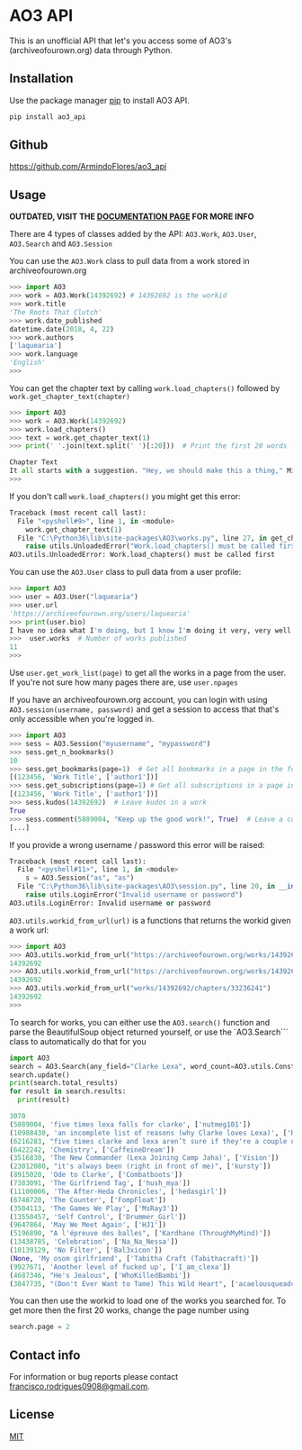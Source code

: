 # AO3 API

This is an unofficial API that let's you access some of AO3's (archiveofourown.org) data through Python.

## Installation

Use the package manager [pip](https://pip.pypa.io/en/stable/) to install AO3 API.

```bash
pip install ao3_api
```

## Github

https://github.com/ArmindoFlores/ao3_api


## Usage

__OUTDATED, VISIT THE [DOCUMENTATION PAGE](https://ao3-api.readthedocs.io) FOR MORE INFO__

There are 4 types of classes added by the API: ```AO3.Work```, ```AO3.User```, ```AO3.Search``` and ```AO3.Session```


You can use the ```AO3.Work``` class to pull data from a work stored in archiveofourown.org

```python
>>> import AO3
>>> work = AO3.Work(14392692) # 14392692 is the workid
>>> work.title
'The Roots That Clutch'
>>> work.date_published
datetime.date(2018, 4, 22)
>>> work.authors
['laquearia']
>>> work.language
'English'
>>> 
```

You can get the chapter text by calling ```work.load_chapters()``` followed by ```work.get_chapter_text(chapter)```

```python
>>> import AO3
>>> work = AO3.Work(14392692)
>>> work.load_chapters()
>>> text = work.get_chapter_text(1)
>>> print(' '.join(text.split(' ')[:20]))  # Print the first 20 words

Chapter Text
It all starts with a suggestion. "Hey, we should make this a thing," Midoriya says one day, out of the
>>> 
```

If you don't call ```work.load_chapters()``` you might get this error:
```python
Traceback (most recent call last):
  File "<pyshell#9>", line 1, in <module>
    work.get_chapter_text(1)
  File "C:\Python36\lib\site-packages\AO3\works.py", line 27, in get_chapter_text
    raise utils.UnloadedError("Work.load_chapters() must be called first")
AO3.utils.UnloadedError: Work.load_chapters() must be called first
```

You can use the ```AO3.User``` class to pull data from a user profile:

```python
>>> import AO3
>>> user = AO3.User("laquearia")
>>> user.url
'https://archiveofourown.org/users/laquearia'
>>> print(user.bio)
I have no idea what I'm doing, but I know I'm doing it very, very well.  (Artist, 23, in love with tea. Check out my shit.)NOTE: I am known for my angst. Read my things with caution and a box of tissues.
>>>  user.works  # Number of works published
11
>>>
```

Use ```user.get_work_list(page)``` to get all the works in a page from the user. If you're not sure how many pages there are, use ```user.npages```


If you have an archiveofourown.org account, you can login with using ```AO3.session(username, password)``` and get a session to access that that's only accessible when you're logged in.

```python
>>> import AO3
>>> sess = AO3.Session("myusername", "mypassword")
>>> sess.get_n_bookmarks()
10
>>> sess.get_bookmarks(page=1)  # Get all bookmarks in a page in the format (id, 'work title', ['author1', 'author2'])
[(123456, 'Work Title', ['author1'])]
>>> sess.get_subscriptions(page=1) # Get all subscriptions in a page in the format (id, 'work title', ['author1', 'author2'])
[(123456, 'Work Title', ['author1'])]
>>> sess.kudos(14392692)  # Leave kudos in a work
True
>>> sess.comment(5889004, "Keep up the good work!", True)  # Leave a comment
[...]
```

If you provide a wrong username / password this error will be raised:

```python
Traceback (most recent call last):
  File "<pyshell#11>", line 1, in <module>
    s = AO3.Session("as", "as")
  File "C:\Python36\lib\site-packages\AO3\session.py", line 20, in __init__
    raise utils.LoginError("Invalid username or password")
AO3.utils.LoginError: Invalid username or password
```

```AO3.utils.workid_from_url(url)``` is a functions that returns the workid given a work url:

```python
>>> import AO3
>>> AO3.utils.workid_from_url("https://archiveofourown.org/works/14392692/chapters/33236241")
14392692
>>> AO3.utils.workid_from_url("https://archiveofourown.org/works/14392692")
14392692
>>> AO3.utils.workid_from_url("works/14392692/chapters/33236241")
14392692
>>>
```

To search for works, you can either use the `AO3.search()` function and parse the BeautifulSoup object returned yourself, or use the `AO3.Search``` class to automatically do that for you

```python
import AO3
search = AO3.Search(any_field="Clarke Lexa", word_count=AO3.utils.Constraint(5000, 15000))
search.update()
print(search.total_results)
for result in search.results:
  print(result)
```

```python
3070
(5889004, 'five times lexa falls for clarke', ['nutmeg101'])
(10988430, 'an incomplete list of reasons (why Clarke loves Lexa)', ['RaeDMagdon'])
(6216283, "five times clarke and lexa aren’t sure if they're a couple or not", ['nutmeg101'])
(6422242, 'Chemistry', ['CaffeineDream'])
(3516830, 'The New Commander (Lexa Joining Camp Jaha)', ['Vision'])
(23012080, "it's always been (right in front of me)", ['kursty'])
(8915020, 'Ode to Clarke', ['Combatboots'])
(7383091, 'The Girlfriend Tag', ['hush_mya'])
(11100006, 'The After-Heda Chronicles', ['hedasgirl'])
(6748720, 'The Counter', ['FompFloat'])
(3504113, 'The Games We Play', ['MsRay3'])
(13550457, 'Self Control', ['Drummer_Girl'])
(9647864, 'May We Meet Again', ['HJ1'])
(5196890, "A l'épreuve des balles", ['Kardhane (ThroughMyMind)'])
(13438785, 'Celebration', ['Na_Na_Nessa'])
(10139129, 'No Filter', ['Bal3xicon'])
(None, 'My osom girlfriend', ['Tabitha Craft (Tabithacraft)'])
(9927671, 'Another level of fucked up', ['I_am_clexa'])
(4687346, "He's Jealous", ['WhoKilledBambi'])
(3847735, "(Don't Ever Want to Tame) This Wild Heart", ['acaelousqueadcentrum'])
```

You can then use the workid to load one of the works you searched for. To get more then the first 20 works, change the page number using 
```python
search.page = 2
```


## Contact info

For information or bug reports please contact francisco.rodrigues0908@gmail.com.


## License
[MIT](https://choosealicense.com/licenses/mit/)